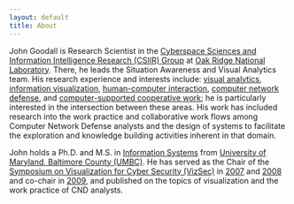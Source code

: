 ```yaml
---
layout: default
title: About
---
```


John Goodall is Research Scientist in the [Cyberspace Sciences and Information Intelligence Research (CSIIR) Group](http://www.csiir.ornl.gov/) at [Oak Ridge National Laboratory](http://www.ornl.gov/). There, he leads the Situation Awareness and Visual Analytics team. His research experience and interests include: [visual analytics](http://vadl.cc.gatech.edu/), [information visualization](http://www.infovis-wiki.net/index.php/Main_Page), [human-computer interaction](http://hcibib.org/), [computer network defense](http://isc.sans.org/trends.html), and [computer-supported cooperative work](http://en.wikipedia.org/wiki/CSCW); he is particularly interested in the intersection between these areas. His work has included research into the work practice and collaborative work flows among Computer Network Defense analysts and the design of systems to facilitate the exploration and knowledge building activities inherent in that domain.

John holds a Ph.D. and M.S. in [Information Systems](http://www.is.umbc.edu/) from [University of Maryland, Baltimore County (UMBC)](http://umbc.edu/). He has served as the Chair of the [Symposium on Visualization for Cyber Security (VizSec)](http://vizsec.org/) in [2007](http://vizsec.org/vizsec2007/) and [2008](http://vizsec.org/vizsec2008/) and co-chair in [2009](http://vizsec.org/vizsec2009/), and published on the topics of visualization and the work practice of CND analysts.
